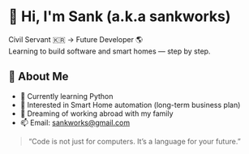 # 👋 Hi, I'm Sank (a.k.a sankworks)

Civil Servant 🇰🇷 → Future Developer 🌎  
Learning to build software and smart homes — step by step.

## 🧭 About Me
- 📘 Currently learning Python
- 🏡 Interested in Smart Home automation (long-term business plan)
- 💬 Dreaming of working abroad with my family
- 📫 Email: sankworks@gmail.com

> “Code is not just for computers. It’s a language for your future.”
